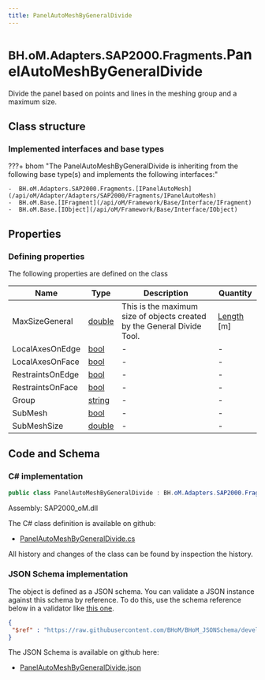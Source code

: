 ```yaml
---
title: PanelAutoMeshByGeneralDivide
---
```


# <small>BH.oM.Adapters.SAP2000.Fragments.</small>**PanelAutoMeshByGeneralDivide**

Divide the panel based on points and lines in the meshing group and a maximum size.

## Class structure

### Implemented interfaces and base types

???+ bhom "The PanelAutoMeshByGeneralDivide is inheriting from the following base type(s) and implements the following interfaces:"

    -  BH.oM.Adapters.SAP2000.Fragments.[IPanelAutoMesh](/api/oM/Adapter/Adapters/SAP2000/Fragments/IPanelAutoMesh)
    -  BH.oM.Base.[IFragment](/api/oM/Framework/Base/Interface/IFragment)
    -  BH.oM.Base.[IObject](/api/oM/Framework/Base/Interface/IObject)


## Properties



### Defining properties

The following properties are defined on the class

| Name             | Type             | Description      | Quantity         |
|------------------|------------------|------------------|------------------|
| MaxSizeGeneral | [double](https://learn.microsoft.com/en-us/dotnet/api/System.Double?view=netstandard-2.0) | This is the maximum size of objects created by the General Divide Tool. | [Length](/api/oM/Dimensional/Quantities/Attributes/Length) [m] |
| LocalAxesOnEdge | [bool](https://learn.microsoft.com/en-us/dotnet/api/System.Boolean?view=netstandard-2.0) | - | - |
| LocalAxesOnFace | [bool](https://learn.microsoft.com/en-us/dotnet/api/System.Boolean?view=netstandard-2.0) | - | - |
| RestraintsOnEdge | [bool](https://learn.microsoft.com/en-us/dotnet/api/System.Boolean?view=netstandard-2.0) | - | - |
| RestraintsOnFace | [bool](https://learn.microsoft.com/en-us/dotnet/api/System.Boolean?view=netstandard-2.0) | - | - |
| Group | [string](https://learn.microsoft.com/en-us/dotnet/api/System.String?view=netstandard-2.0) | - | - |
| SubMesh | [bool](https://learn.microsoft.com/en-us/dotnet/api/System.Boolean?view=netstandard-2.0) | - | - |
| SubMeshSize | [double](https://learn.microsoft.com/en-us/dotnet/api/System.Double?view=netstandard-2.0) | - | - |


## Code and Schema

### C# implementation

``` C# title="C#"
public class PanelAutoMeshByGeneralDivide : BH.oM.Adapters.SAP2000.Fragments.IPanelAutoMesh, BH.oM.Base.IFragment, BH.oM.Base.IObject
```

Assembly: SAP2000_oM.dll

The C# class definition is available on github:

- [PanelAutoMeshByGeneralDivide.cs](https://github.com/BHoM/SAP2000_Toolkit/blob/develop/SAP2000_oM/Fragments\PanelAutoMeshByGeneralDivide.cs)

All history and changes of the class can be found by inspection the history.
### JSON Schema implementation

The object is defined as a JSON schema. You can validate a JSON instance against this schema by reference. To do this, use the schema reference below in a validator like [this one](https://www.jsonschemavalidator.net/).

``` json title="JSON Schema"
{
 "$ref" : "https://raw.githubusercontent.com/BHoM/BHoM_JSONSchema/develop/SAP2000_oM/Fragments/PanelAutoMeshByGeneralDivide.json"
}
```

The JSON Schema is available on github here:

- [PanelAutoMeshByGeneralDivide.json](https://github.com/BHoM/BHoM_JSONSchema/blob/develop/SAP2000_oM/Fragments/PanelAutoMeshByGeneralDivide.json)
